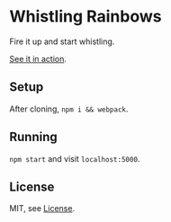 # Whistling Rainbows

Fire it up and start whistling.

[See it in action](http://whistling-rainbows.bitballoon.com/).

## Setup

After cloning, `npm i && webpack`.

## Running

`npm start` and visit `localhost:5000`.

## License

MIT, see [License](License).
